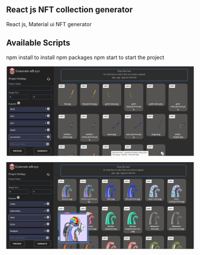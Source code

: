 ## React js NFT collection generator

React js, Material ui NFT generator

## Available Scripts

npm install to install npm packages
npm start to start the project

![alt text](https://raw.githubusercontent.com/naveenAvi/NFT-generator/main/Screenshot%202023-09-05%20200752.png?raw=true)


![alt text](https://raw.githubusercontent.com/naveenAvi/NFT-generator/main/Screenshot%202023-09-05%20201129.png)
